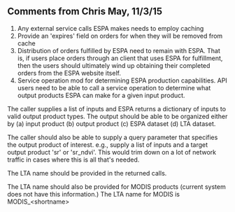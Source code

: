 ## Comments from Chris May, 11/3/15
1. Any external service calls ESPA makes needs to employ caching
2. Provide an 'expires' field on orders for when they will be removed from cache
3. Distribution of orders fulfilled by ESPA need to remain with ESPA.  That is, if users place orders through an
client that uses ESPA for fulfillment, then the users should ultimately wind up obtaining their completed orders from
the ESPA website itself.
4. Service operation mod for determining ESPA production capabilities.
  API users need to be able to call a service operation to determine what output products ESPA can make for a given input product.

  The caller supplies a list of inputs and ESPA returns a dictionary of inputs to valid output product types.  The output should be able to be organized either by (a) input product (b) output product (c) ESPA dataset (d) LTA dataset.
  
  The caller should also be able to supply a query parameter that specifies the output product of interest.  e.g., supply a list of inputs and a target output product 'sr' or 'sr_ndvi'.  This would trim down on a lot of network traffic in cases where this is all that's needed.
  
  The LTA name should be provided in the returned calls.
  
  The LTA name should also be provided for MODIS products (current system does not have this information.)
    The LTA name for MODIS is MODIS_\<shortname\>
